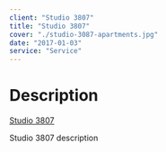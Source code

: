 ```yaml
---
client: "Studio 3807"
title: "Studio 3807"
cover: "./studio-3087-apartments.jpg"
date: "2017-01-03"
service: "Service"
---
```

# Description

[Studio 3807](https://leadingmindsexecutivecoaching.com/)

Studio 3807 description